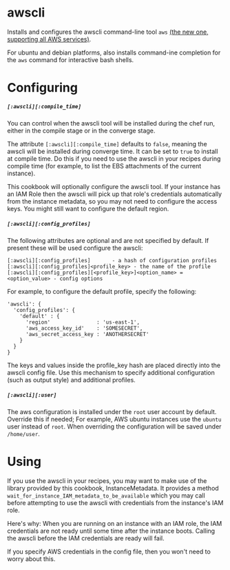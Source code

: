 awscli
======

Installs and configures the awscli command-line tool `aws` [(the new one, supporting all AWS services)][1].

For ubuntu and debian platforms, also installs command-ine completion for the `aws` command for interactive bash shells.

Configuring
===========

##### `[:awscli][:compile_time]`

You can control when the awscli tool will be installed during the chef run, either
in the compile stage or in the converge stage.

The attribute `[:awscli][:compile_time]` defaults to `false`, meaning the awscli
will be installed during converge time. It can be set to `true` to install at compile time.
Do this if you need to use the awscli in your recipes during compile time (for example, to list
the EBS attachments of the current instance).

This cookbook will optionally configure the awscli tool. If your instance has an IAM
Role then the awscli will pick up that role's credentials automatically from the instance
metadata, so you may not need to configure the access keys. You might still want to configure the
default region.

##### `[:awscli][:config_profiles]`

The following attributes are optional and are not specified by default. If present these
will be used configure the awscli:

    [:awscli][:config_profiles]       - a hash of configuration profiles
    [:awscli][:config_profiles]<profile_key> - the name of the profile
    [:awscli][:config_profiles][<profile_key>]<option_name> = <option_value> - config options

For example, to configure the default profile, specify the following:

    'awscli': {
      'config_profiles': {
        'default' : {
          'region'               : 'us-east-1',
          'aws_access_key_id'    : 'SOMESECRET',
          'aws_secret_access_key : 'ANOTHERSECRET'
        }
      }
    }

The keys and values inside the profile_key hash are placed directly into the awscli config file.
Use this mechanism to specify additional configuration (such as output style) and additional profiles.

##### `[:awscli][:user]`

The aws configuration is installed under the `root` user account by default.
Override this if needed;
For example, AWS ubuntu instances use the `ubuntu` user instead of `root`.
When overriding the configuration will be saved under `/home/user`.

Using
=====

If you use the awscli in your recipes, you may want to make use of the
library provided by this cookbook, InstanceMetadata. It provides a method
`wait_for_instance_IAM_metadata_to_be_available` which you may call before attempting
to use the awscli with credentials from the instance's IAM role.

Here's why: When you are running on an instance with an IAM role, the IAM credentials
are not ready until some time after the instance boots. Calling the awscli before the IAM
credentials are ready will fail.

If you specify AWS credentials in the config file, then you won't need to worry about this.

[1]: http://aws.amazon.com/cli/
